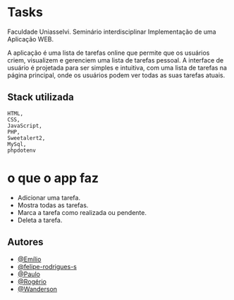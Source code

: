 # Tasks

Faculdade Uniasselvi. Seminário interdisciplinar Implementação de uma Aplicação WEB.

A aplicação é uma lista de tarefas online que permite que os usuários criem, visualizem e gerenciem uma lista de tarefas pessoal. A interface de usuário é projetada para ser simples e intuitiva, com uma lista de tarefas na página principal, onde os usuários podem ver todas as suas tarefas atuais.

## Stack utilizada

    HTML,
    CSS,
    JavaScript,
    PHP,
    Sweetalert2,
    MySql,
    phpdotenv

# o que o app faz

- Adicionar uma tarefa.
- Mostra todas as tarefas.
- Marca a tarefa como realizada ou pendente.
- Deleta a tarefa.

## Autores

- [@Emílio](https://github.com)
- [@felipe-rodrigues-s](https://github.com/felipe-rodrigues-s)
- [@Paulo](https://github.com/)
- [@Rogério](https://github.com/)
- [@Wanderson](https://github.com/)
